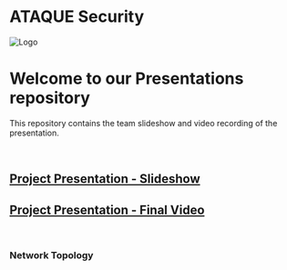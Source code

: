 # ATAQUE Security

![Logo]()

# Welcome to our Presentations repository

 This repository contains the team slideshow and video recording of the presentation.

<br>

## [Project Presentation - Slideshow]()

## [Project Presentation - Final Video]()

<br>

### Network Topology

<!-- ![Network Topology]() -->
